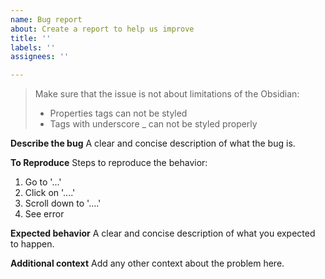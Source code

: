 ```yaml
---
name: Bug report
about: Create a report to help us improve
title: ''
labels: ''
assignees: ''

---
```


> Make sure that the issue is not about limitations of the Obsidian:
> - Properties tags can not be styled
> - Tags with underscore _ can not be styled properly

**Describe the bug**
A clear and concise description of what the bug is.

**To Reproduce**
Steps to reproduce the behavior:
1. Go to '...'
2. Click on '....'
3. Scroll down to '....'
4. See error

**Expected behavior**
A clear and concise description of what you expected to happen.


**Additional context**
Add any other context about the problem here.
